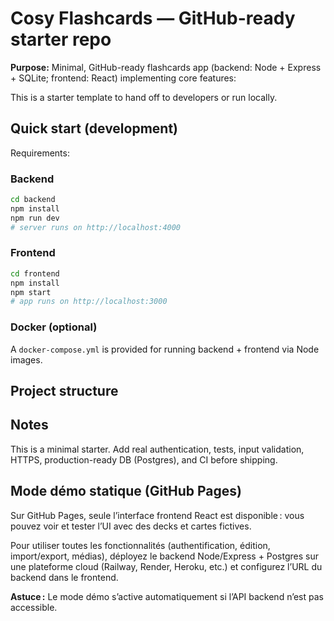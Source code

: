 # Cosy Flashcards — GitHub-ready starter repo

**Purpose:** Minimal, GitHub-ready flashcards app (backend: Node + Express + SQLite; frontend: React) implementing core features:

This is a starter template to hand off to developers or run locally.

## Quick start (development)

Requirements:

### Backend
```bash
cd backend
npm install
npm run dev
# server runs on http://localhost:4000
```

### Frontend
```bash
cd frontend
npm install
npm start
# app runs on http://localhost:3000
```

### Docker (optional)
A `docker-compose.yml` is provided for running backend + frontend via Node images.

## Project structure

## Notes
This is a minimal starter. Add real authentication, tests, input validation, HTTPS, production-ready DB (Postgres), and CI before shipping.

## Mode démo statique (GitHub Pages)

Sur GitHub Pages, seule l’interface frontend React est disponible : vous pouvez voir et tester l’UI avec des decks et cartes fictives.

Pour utiliser toutes les fonctionnalités (authentification, édition, import/export, médias), déployez le backend Node/Express + Postgres sur une plateforme cloud (Railway, Render, Heroku, etc.) et configurez l’URL du backend dans le frontend.

**Astuce :** Le mode démo s’active automatiquement si l’API backend n’est pas accessible.
